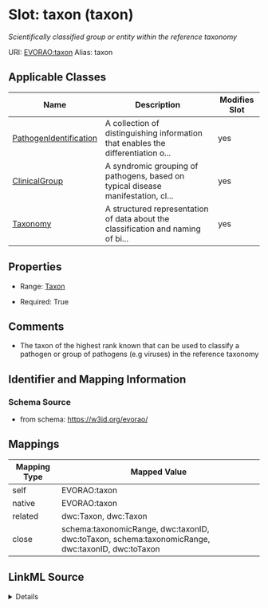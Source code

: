 

# Slot: taxon (taxon) 


_Scientifically classified group or entity within the reference taxonomy_





URI: [EVORAO:taxon](https://w3id.org/evorao/taxon)
Alias: taxon

<!-- no inheritance hierarchy -->





## Applicable Classes

| Name | Description | Modifies Slot |
| --- | --- | --- |
| [PathogenIdentification](PathogenIdentification.md) | A collection of distinguishing information that enables the differentiation o... |  yes  |
| [ClinicalGroup](ClinicalGroup.md) | A syndromic grouping of pathogens, based on typical disease manifestation, cl... |  yes  |
| [Taxonomy](Taxonomy.md) | A structured representation of data about the classification and naming of bi... |  yes  |







## Properties

* Range: [Taxon](Taxon.md)

* Required: True





## Comments

* The taxon of the highest rank known that can be used to classify a pathogen or group of pathogens (e.g viruses) in the reference taxonomy

## Identifier and Mapping Information







### Schema Source


* from schema: https://w3id.org/evorao/




## Mappings

| Mapping Type | Mapped Value |
| ---  | ---  |
| self | EVORAO:taxon |
| native | EVORAO:taxon |
| related | dwc:Taxon, dwc:Taxon |
| close | schema:taxonomicRange, dwc:taxonID, dwc:toTaxon, schema:taxonomicRange, dwc:taxonID, dwc:toTaxon |




## LinkML Source

<details>
```yaml
name: taxon
description: Scientifically classified group or entity within the reference taxonomy
title: taxon
comments:
- The taxon of the highest rank known that can be used to classify a pathogen or group
  of pathogens (e.g viruses) in the reference taxonomy
from_schema: https://w3id.org/evorao/
close_mappings:
- schema:taxonomicRange
- dwc:taxonID
- dwc:toTaxon
- schema:taxonomicRange
- dwc:taxonID
- dwc:toTaxon
related_mappings:
- dwc:Taxon
- dwc:Taxon
rank: 1000
alias: taxon
domain_of:
- Taxonomy
- PathogenIdentification
- ClinicalGroup
range: Taxon
required: true
multivalued: false

```
</details>